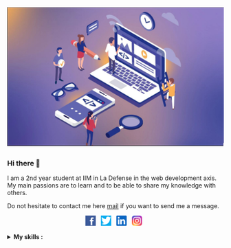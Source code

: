 # ![lnourry](https://github.com/lnourry75/lnourry75/blob/89ed886f73c11fab79b819f626ce9a190f501ece/webdev.JPG)

### Hi there 👋

I am a 2nd year student at IIM in La Defense in the web development axis. My main passions are to learn and to be able to share my knowledge with others.

Do not hesitate to contact me here [mail](mailto:louis.nourry@edu.devinci.fr) if you want to send me a message.

<p align='center'>
  <a href="https://www.facebook.com/louis.nourry.1/"><img height="24" src="https://github.com/lnourry75/lnourry75/blob/efa1c9b6fc3b9a1ac90154f44728883ca03920f3/fb.jpg?raw=true"></a>&nbsp;&nbsp;
  <a href="https://twitter.com/louinourry"><img height="24" src="https://github.com/lnourry75/lnourry75/blob/f0a9172e79cc18ac132263a02c2902510cfc0a9f/twiiter-.jpg?raw=true"></a>&nbsp;&nbsp;
  <a href="https://www.linkedin.com/l_nourry_75/"><img height="24" src="https://github.com/lnourry75/lnourry75/blob/f0a9172e79cc18ac132263a02c2902510cfc0a9f/unnamed.png?raw=true"></a>&nbsp;&nbsp;
  <a href="https://www.instagram.com/in/louis-nourry/"><img height="24" src="https://github.com/lnourry75/lnourry75/blob/d91623cb53173a47f8328f38659fd263deeee1e5/Instagram_logo_2016.svg.png?raw=true"></a>&nbsp;&nbsp;
  </p>
  
  <details>
  <summary><strong>My skills :</strong></summary>
  - PHP <br/>
  - HTML <br/>
  - CSS <br/>
  - JS <br/>
  </details>

<!--

**lnourry75/lnourry75** is a ✨ _special_ ✨ repository because its `README.md` (this file) appears on your GitHub profile.

Here are some ideas to get you started:

- 🔭 I’m currently working on ...
- 🌱 I’m currently learning ...
- 👯 I’m looking to collaborate on ...
- 🤔 I’m looking for help with ...
- 💬 Ask me about ...
- 📫 How to reach me: ...
- 😄 Pronouns: ...
- ⚡ Fun fact: ...
-->
